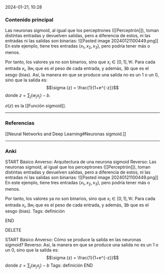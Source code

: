 2024-01-21, 10:28
### Contenido principal

Las neuronas sigmoid, al igual que los perceptrones ([[Perceptrón]]), toman distintas entradas y devuelven salidas, pero a diferencia de estos, ni las entradas ni las salidas son binarias:
![[Pasted image 20240121100449.png]]
En este ejemplo, tiene tres entradas $(x_1, x_2, x_3)$, pero podría tener más o menos.

Por tanto, los valores ya no son binarios, sino que $x_i \in [0, 1], \forall i$. Para cada entrada $x_i, \exists w_i$ que es el peso de cada entrada, y además, $\exists b$ que es el sesgo (bias). Así, la manera en que se produce una salida no es un $1$ o un $0$, sino que la salida es:
$$\sigma (z) = \frac{1}{1+e^{-z}}$$
donde $z = \sum_j( w_j x_j) -b$.

$\sigma(z)$ es la [[Función sigmoid]].

--- 
### Referencias

[[Neural Networks and Deep Learning#Neuronas sigmoid.]]

---
### Anki

START
Básico
Anverso: Arquitectura de una neurona sigmoid
Reverso: Las neuronas sigmoid, al igual que los perceptrones ([[Perceptrón]]), toman distintas entradas y devuelven salidas, pero a diferencia de estos, ni las entradas ni las salidas son binarias:
![[Pasted image 20240121100449.png]]
En este ejemplo, tiene tres entradas $(x_1, x_2, x_3)$, pero podría tener más o menos.

Por tanto, los valores ya no son binarios, sino que $x_i \in [0, 1], \forall i$. Para cada entrada $x_i, \exists w_i$ que es el peso de cada entrada, y además, $\exists b$ que es el sesgo (bias).
Tags: definición
<!--ID: 1705919553313-->
END

DELETE

START
Básico
Anverso: Cómo se produce la salida en las neuronas sigmoid?
Reverso: Así, la manera en que se produce una salida no es un $1$ o un $0$, sino que la salida es:
$$\sigma (z) = \frac{1}{1+e^{-z}}$$
donde $z = \sum_j( w_j x_j) -b$ 
Tags: definición
END
